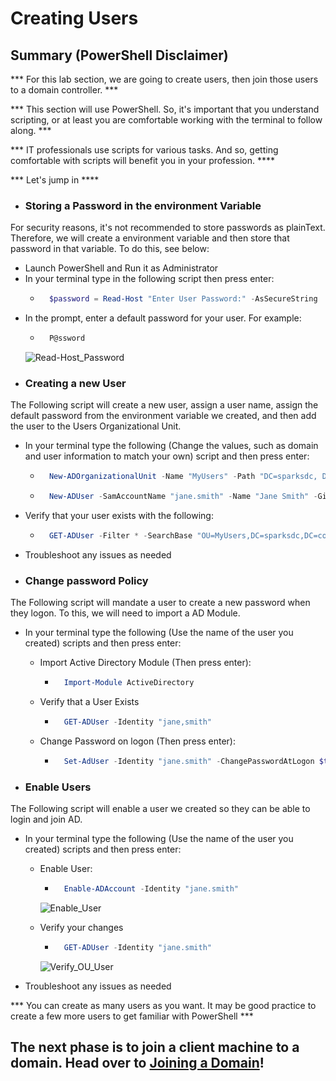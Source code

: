 # Creating Users

## Summary (PowerShell Disclaimer)

*** For this lab section, we are going to create users, then join those users to a domain controller. ***

*** This section will use PowerShell. So, it's important that you understand scripting, or at least you are comfortable working with the terminal to follow along. ***

*** IT professionals use scripts for various tasks. And so, getting comfortable with scripts will benefit you in your profession. ****

*** Let's jump in ****



* ### Storing a Password in the environment Variable
For security reasons, it's not recommended to store passwords as plainText.
Therefore, we will create a environment variable and then store that password in that variable. To do this, see below:

- Launch PowerShell and Run it as Administrator
- In your terminal type in the following script then press enter:
    - ```powershell
        $password = Read-Host "Enter User Password:" -AsSecureString
- In the prompt, enter a default password for your user. For example:
    - ```powershell
        P@ssword


    ![Read-Host_Password](https://github.com/user-attachments/assets/364258d9-989c-4d3d-bf34-442b0a8d8ac4)


* ### Creating a new User
The Following script will create a new user, assign a user name, assign the default password from the environment variable we created, and then add the user to the Users Organizational Unit.

- In your terminal type the following (Change the values, such as domain and user information to match your own) script and then press enter:


    - ```powershell
        New-ADOrganizationalUnit -Name "MyUsers" -Path "DC=sparksdc, DC=com"


    - ```powershell
        New-ADUser -SamAccountName "jane.smith" -Name "Jane Smith" -GivenName "Jane" -Surname "Smith" -UserPrincipalName "jane.smith@sparksdc.com" -AccountPassword $password -Path "OU=MyUsers,DC=sparksdc,DC=com"

- Verify that your user exists with the following:

    - ```powershell
        GET-ADUser -Filter * -SearchBase "OU=MyUsers,DC=sparksdc,DC=com"


- Troubleshoot any issues as needed

* ### Change password Policy
The Following script will mandate a user to create a new password when they logon. To this, we will need to import a AD Module. 

- In your terminal type the following (Use the name of the user you created) scripts and then press enter:

    - Import Active Directory Module (Then press enter):
        - ```powershell
            Import-Module ActiveDirectory

    - Verify that a User Exists
        - ````powershell
            GET-ADUser -Identity "jane,smith"

    - Change Password on logon (Then press enter):
        - ```powershell
            Set-AdUser -Identity "jane.smith" -ChangePasswordAtLogon $true


* ### Enable Users
The Following script will enable a user we created so they can be able to login and join AD. 

- In your terminal type the following (Use the name of the user you created) scripts and then press enter:

    - Enable User:
        - ```powershell
            Enable-ADAccount -Identity "jane.smith"


        ![Enable_User](https://github.com/user-attachments/assets/114777c9-a4be-412e-aaec-e73d75edffc1)


    - Verify your changes
        - ```powershell
            GET-ADUser -Identity "jane.smith"

        ![Verify_OU_User](https://github.com/user-attachments/assets/6d4d9b10-47c5-43fa-885d-4ef7ccd58ae1)


- Troubleshoot any issues as needed

*** You can create as many users as you want. It may be good practice to create a few more users to get familiar with PowerShell ***

## The next phase is to join a client machine to a domain. Head over to <a href="https://github.com/KwaneleKhumalo/active_directory/blob/master/join_domain/join.md" target="_blank">Joining a Domain</a>!

